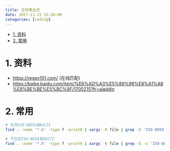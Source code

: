 ```yaml
---
title: 正则表达式
date: 2017-11-22 15:20:00
categories: [coding]
---
```

<!-- TOC -->

- [1. 资料](#1-资料)
- [2. 常用](#2-常用)

<!-- /TOC -->

<a id="markdown-1-资料" name="1-资料"></a>
# 1. 资料

* https://regex101.com/ (在线匹配)
* https://baike.baidu.com/item/%E6%AD%A3%E5%88%99%E8%A1%A8%E8%BE%BE%E5%BC%8F/1700215?fr=aladdin

<a id="markdown-2-常用" name="2-常用"></a>
# 2. 常用

```bash
# 包含ISO-8859或ASCII
find . -name '*.h' -type f -print0 | xargs -0 file | grep -E 'ISO-8859|ASCII'

# 不包含ISO-8859和ASCII
find . -name '*.h' -type f -print0 | xargs -0 file | grep -E -v 'ISO-8859|ASCII'
```